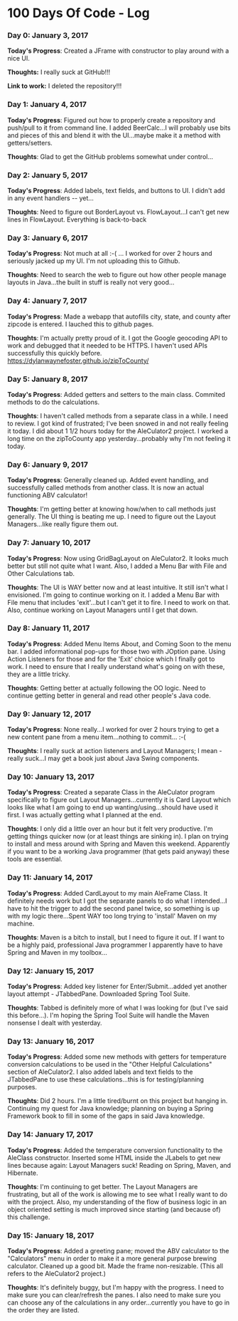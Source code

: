 # 100 Days Of Code - Log

### Day 0: January 3, 2017

**Today's Progress**: Created a JFrame with constructor to play around with a nice UI.

**Thoughts:** I really suck at GitHub!!!

**Link to work:** I deleted the repository!!!

### Day 1: January 4, 2017

**Today's Progress**: Figured out how to properly create a repository and push/pull to it from command line. I added BeerCalc...I will probably use bits and pieces of this and blend it with the UI...maybe make it a method with getters/setters.

**Thoughts**: Glad to get the GitHub problems somewhat under control...

### Day 2: January 5, 2017

**Today's Progress**: Added labels, text fields, and buttons to UI. I didn't add in any event handlers -- yet...

**Thoughts**: Need to figure out BorderLayout vs. FlowLayout...I can't get new lines in FlowLayout. Everything is back-to-back

### Day 3: January 6, 2017

**Today's Progress**: Not much at all :-( ... I worked for over 2 hours and seriously jacked up my UI. I'm not uploading this to Github.

**Thoughts**: Need to search the web to figure out how other people manage layouts in Java...the built in stuff is really not very good...

### Day 4: January 7, 2017

**Today's Progress**: Made a webapp that autofills city, state, and county after zipcode is entered. I lauched this to github pages.

**Thoughts**: I'm actually pretty proud of it. I got the Google geocoding API to work and debugged that it needed to be HTTPS. I haven't used APIs successfully this quickly before. https://dylanwaynefoster.github.io/zipToCounty/

### Day 5: January 8, 2017

**Today's Progress**: Added getters and setters to the main class. Commited methods to do the calculations.

**Thoughts**: I haven't called methods from a separate class in a while. I need to review. I got kind of frustrated; I've been snowed in and not really feeling it today. I did about 1 1/2 hours today for the AleCulator2 project. I worked a long time on the zipToCounty app yesterday...probably why I'm not feeling it today.

### Day 6: January 9, 2017

**Today's Progress**: Generally cleaned up. Added event handling, and successfully called methods from another class. It is now an actual functioning ABV calculator!

**Thoughts**: I'm getting better at knowing how/when to call methods just generally. The UI thing is beating me up. I need to figure out the Layout Managers...like really figure them out.

### Day 7: January 10, 2017

**Today's Progress**: Now using GridBagLayout on AleCulator2. It looks much better but still not quite what I want. Also, I added a Menu Bar with File and Other Calculations tab.

**Thoughts**: The UI is WAY better now and at least intuitive. It still isn't what I envisioned. I'm going to continue working on it. I added a Menu Bar with File menu that includes 'exit'...but I can't get it to fire. I need to work on that. Also, continue working on Layout Managers until I get that down.

### Day 8: January 11, 2017

**Today's Progress**: Added Menu Items About, and Coming Soon to the menu bar. I added informational pop-ups for those two with JOption pane. Using Action Listeners for those and for the 'Exit' choice which I finally got to work. I need to ensure that I really understand what's going on with these, they are a little tricky.

**Thoughts**: Getting better at actually following the OO logic. Need to continue getting better in general and read other people's Java code.

### Day 9: January 12, 2017

**Today's Progress**: None really...I worked for over 2 hours trying to get a new content pane from a menu item...nothing to commit... :-(

**Thoughts**: I really suck at action listeners and Layout Managers; I mean - really suck...I may get a book just about Java Swing components.

### Day 10: January 13, 2017

**Today's Progress**: Created a separate Class in the AleCulator program specifically to figure out Layout Managers...currently it is Card Layout which looks like what I am going to end up wanting/using...should have used it first. I was actually getting what I planned at the end.

**Thoughts**: I only did a little over an hour but it felt very productive. I'm getting things quicker now (or at least things are sinking in). I plan on trying to install and mess around with Spring and Maven this weekend. Apparently if you want to be a working Java programmer (that gets paid anyway) these tools are essential.

### Day 11: January 14, 2017

**Today's Progress**: Added CardLayout to my main AleFrame Class. It definitely needs work but I got the separate panels to do what I intended...I have to hit the trigger to add the second panel twice, so something is up with my logic there...Spent WAY too long trying to 'install' Maven on my machine.

**Thoughts**: Maven is a bitch to install, but I need to figure it out. If I want to be a highly paid, professional Java programmer I apparently have to have Spring and Maven in my toolbox...

### Day 12: January 15, 2017

**Today's Progress**: Added key listener for Enter/Submit...added yet another layout attempt - JTabbedPane. Downloaded Spring Tool Suite.

**Thoughts**: Tabbed is definitely more of what I was looking for (but I've said this before...). I'm hoping the Spring Tool Suite will handle the Maven nonsense I dealt with yesterday.

### Day 13: January 16, 2017

**Today's Progress**: Added some new methods with getters for temperature conversion calculations to be used in the "Other Helpful Calculations" section of AleCulator2. I also added labels and text fields to the JTabbedPane to use these calculations...this is for testing/planning purposes.

**Thoughts**: Did 2 hours. I'm a little tired/burnt on this project but hanging in. Continuing my quest for Java knowledge; planning on buying a Spring Framework book to fill in some of the gaps in said Java knowledge.

### Day 14: January 17, 2017

**Today's Progress**: Added the temperature conversion functionality to the AleClass constructor. Inserted some HTML inside the JLabels to get new lines because again: Layout Managers suck! Reading on Spring, Maven, and Hibernate.

**Thoughts**: I'm continuing to get better. The Layout Managers are frustrating, but all of the work is allowing me to see what I really want to do with the project. Also, my understanding of the flow of business logic in an object oriented setting is much improved since starting (and because of) this challenge.

### Day 15: January 18, 2017

**Today's Progress**: Added a greeting pane; moved the ABV calculator to the "Calculators" menu in order to make it a more general purpose brewing calculator. Cleaned up a good bit. Made the frame non-resizable. (This all refers to the AleCulator2 project.)

**Thoughts**: It's definitely buggy, but I'm happy with the progress. I need to make sure you can clear/refresh the panes. I also need to make sure you can choose any of the calculations in any order...currently you have to go in the order they are listed.

